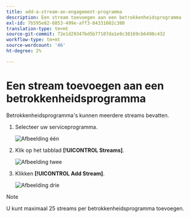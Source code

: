 ```yaml
---
title: add-a-stream-an-engagement-programma
description: Een stream toevoegen aan een betrokkenheidsprogramma
exl-id: 7b595e82-6853-499e-aff3-84331602c380
translation-type: tm+mt
source-git-commit: 72e1d29347bd5b77107da1e9c30169cb6490c432
workflow-type: tm+mt
source-wordcount: '46'
ht-degree: 2%

---
```


# Een stream toevoegen aan een betrokkenheidsprogramma

Betrokkenheidsprogramma&#39;s kunnen meerdere streams bevatten.

1. Selecteer uw serviceprogramma.

   ![Afbeelding één](/help/sky/assets/engagement-programs/add-a-stream-to-an-engagement-program/add-a-stream-to-an-engagement-program-1.png)

1. Klik op het tabblad **[!UICONTROL Streams]**.

   ![Afbeelding twee](/help/sky/assets/engagement-programs/add-a-stream-to-an-engagement-program/add-a-stream-to-an-engagement-program-2.png)

1. Klikken **[!UICONTROL Add Stream]**.

   ![Afbeelding drie](/help/sky/assets/engagement-programs/add-a-stream-to-an-engagement-program/add-a-stream-to-an-engagement-program-3.png)

>[!NOTE]
>
>U kunt maximaal 25 streams per betrokkenheidsprogramma toevoegen.
